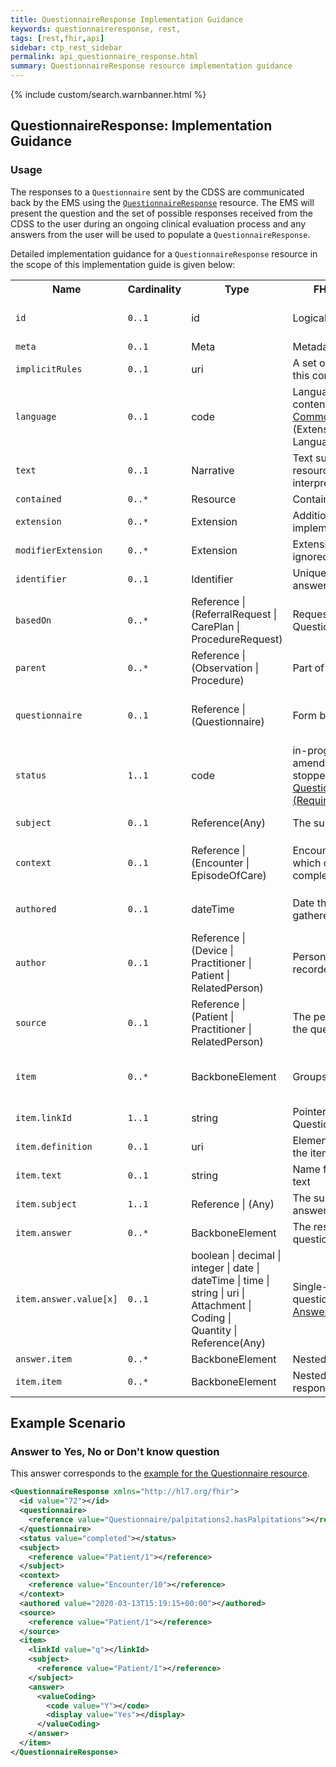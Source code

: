 ```yaml
---
title: QuestionnaireResponse Implementation Guidance
keywords: questionnaireresponse, rest,
tags: [rest,fhir,api]
sidebar: ctp_rest_sidebar
permalink: api_questionnaire_response.html
summary: QuestionnaireResponse resource implementation guidance
---
```


{% include custom/search.warnbanner.html %}
<!--
{% include custom/fhir.referencemin.html resource="" userlink="" page="" fhirname="QuestionnaireResponse" fhirlink="[QuestionnaireResponse](http://hl7.org/fhir/stu3/questionnaireresponse.html)" content="User Stories" userlink="" %}
-->


## QuestionnaireResponse: Implementation Guidance ##

### Usage ###

The responses to a `Questionnaire` sent by the CDSS are communicated back by the EMS using the [`QuestionnaireResponse`](http://hl7.org/fhir/stu3/questionnaireresponse.html) resource. The EMS will present the question and the set of possible responses received from the CDSS to the user during an ongoing clinical evaluation process and any answers from the user will be used to populate a `QuestionnaireResponse`.

Detailed implementation guidance for a `QuestionnaireResponse` resource in the scope of this implementation guide is given below:  

<table style="min-width:100%;width:100%">
<tr>
    <th style="width:10%;">Name</th>
    <th style="width:5%;">Cardinality</th>
    <th style="width:10%;">Type</th>
      <th style="width:38%;">FHIR Documentation</th>
   <th style="width:37%;">CDS Implementation Guidance</th>
</tr>
<tr>
  <td><code>id</code></td>
    <td><code>0..1</code></td>
    <td>id</td>
    <td>Logical id of this artifact</td>
	<td>Note that this will always be populated except when the resource is being created (initial creation call)</td>
</tr>
<tr>
  <td><code>meta</code></td>
    <td><code>0..1</code></td>
    <td>Meta</td>
    <td>Metadata about the resource</td>
		<td></td>
</tr>
<tr>
  <td><code>implicitRules</code></td>
    <td><code>0..1</code></td>
    <td>uri</td>
    <td>A set of rules under which this content was created</td>
		<td></td>
</tr>
<tr>
  <td><code>language</code></td>
    <td><code>0..1</code></td>
    <td>code</td>
   	<td>Language of the resource content. <br/> <a href="http://hl7.org/fhir/stu3/valueset-languages.html">Common Languages</a> (Extensible but limited to All Languages)</td>
	<td></td>
</tr>
<tr>
  <td><code>text</code></td>
    <td><code>0..1</code></td>
    <td>Narrative</td>
    <td>Text summary of the resource, for human interpretation</td>
	<td></td>
</tr>
<tr>
  <td><code>contained</code></td>
    <td><code>0..*</code></td>
    <td>Resource</td>
    <td>Contained, inline Resources</td>
	<td>This SHOULD NOT be populated</td>
</tr>
<tr>
  <td><code>extension</code></td>
    <td><code>0..*</code></td>
    <td>Extension</td>
    <td>Additional Content defined by implementations</td>
	<td></td>
</tr>
<tr>
  <td><code>modifierExtension</code></td>
    <td><code>0..*</code></td>
    <td>Extension</td>
    <td>Extensions that cannot be ignored</td>
	<td></td>
</tr>
<tr>
  <td><code>identifier</code></td>
    <td><code>0..1</code></td>
    <td>Identifier</td>
    <td>Unique id for this set of answers</td>
<td></td>
</tr>
<tr>
  <td><code>basedOn</code></td>
      <td><code>0..*</code></td>
    <td>Reference |<br>(ReferralRequest |<br>CarePlan |<br>ProcedureRequest)</td>
    <td>Request fulfilled by this QuestionnaireResponse</td>
<td>This MUST NOT be populated.</td>
 </tr>
<tr>
  <td><code>parent</code></td>
      <td><code>0..*</code></td>
   <td>Reference |<br>(Observation |<br>Procedure)</td>
    <td>Part of this action</td>
<td>This MUST NOT be populated.</td>
</tr>
<tr>
  <td><code>questionnaire</code></td>
      <td><code>0..1</code></td>
    <td>Reference |<br>(Questionnaire)</td>
    <td>Form being answered</td>
<td>This MUST be populated with a reference to the <code>Questionnaire</code> to which this <code>QuestionnaireResponse</code> is responding.</td>
 </tr>
<tr>
  <td><code>status</code></td>
      <td><code>1..1</code></td>
    <td>code</td>
    <td>in-progress | completed | amended | entered-in-error | stopped <a href="https://www.hl7.org/fhir/stu3/valueset-questionnaire-answers-status.html">QuestionnaireResponseStatus (Required)</a>.</td>
<td>This MUST be populated with either 'completed', 'amended' or 'entered-in-error'.
<br/>Other statuses are not valid.</td>
 </tr>
<tr>
  <td><code>subject</code></td>
   <td><code>0..1</code></td>
    <td>Reference(Any)</td>
    <td>The subject of the questions</td>
<td>This MUST be populated with the Patient.</td>
</tr>
<tr>
  <td><code>context</code></td>
      <td><code>0..1</code></td>
  <td>Reference |<br>(Encounter |<br>EpisodeOfCare)</td>
    <td>Encounter or Episode during which questionnaire was completed</td>
<td>This MUST be populated with the Encounter for this journey, which is the same as the <code>ServiceDefinition.$evaluate.encounter</code></td>
 </tr>
<tr>
  <td><code>authored</code></td>
      <td><code>0..1</code></td>
    <td>dateTime</td>
    <td>Date the answers were gathered</td>
<td>This MUST be populated with the date and/or time that this set of answers was entered or last changed.</td>
 </tr>
<tr>
  <td><code>author</code></td>
      <td><code>0..1</code></td>
    <td>Reference |<br>(Device |<br>Practitioner |<br>Patient |<br>RelatedPerson)</td>
    <td>Person who received and recorded the answers</td>
<td>This SHOULD be the user of the Encounter Management System.</td>
 </tr>
<tr>
  <td><code>source</code></td>
      <td><code>0..1</code></td>
   <td>Reference |<br>(Patient |<br>Practitioner |<br>RelatedPerson)</td>
    <td>The person who answered the questions</td>
<td>This MUST be either the patient or the third party acting on behalf of the patient.
<br/>
This MUST NOT be the practitioner.</td>
 </tr>
<tr>
  <td><code>item</code></td>
      <td><code>0..*</code></td>
    <td>BackboneElement</td>
    <td>Groups and questions</td>
<td>The population of this element and its children MUST reflect the item nesting in the <code>Questionnaire</code> to which this <code>QuestionnaireResponse</code> is responding.</td>
 </tr>
<tr>
  <td class="sub"><code>item.linkId</code></td>
      <td><code>1..1</code></td>
 <td>string</td>
    <td>Pointer to specific item from Questionnaire</td>
    <td></td>
</tr>
<tr>
  <td class="sub"><code>item.definition</code></td>
      <td><code>0..1</code></td>
 <td>uri</td>
    <td>ElementDefinition - details for the item</td>
    <td>This MUST NOT be populated.</td>
</tr>
<tr>
  <td class="sub"><code>item.text</code></td>
      <td><code>0..1</code></td>
    <td>string</td>
    <td>Name for group or question text</td>
<td>This MUST NOT be populated.</td>
 </tr>
<tr>
  <td class="sub"><code>item.subject</code></td>
      <td><code>1..1</code></td>
     <td>Reference | (Any)</td>
    <td>The subject this group's answers are about</td>
<td>This MUST be populated with the Patient.</td>
 </tr>
<tr>
  <td class="sub"><code>item.answer</code></td>
      <td><code>0..*</code></td>
 <td>BackboneElement</td>
    <td>The response(s) to the question</td>
<td></td>
 </tr>
<tr>
  <td class="sub-sub"><code>item.answer.value[x]</code></td>
      <td><code>0..1</code></td>
    <td>boolean | decimal |<br>integer | date |<br>dateTime | time |<br>string | uri |<br>Attachment |<br> Coding |<br>Quantity | Reference(Any)</td>
    <td>Single-valued answer to the question <a href="https://www.hl7.org/fhir/stu3/valueset-questionnaire-answers.html">Questionnaire Answer Codes (Example)</a></td>
<td></td>
 </tr>
<tr>
  <td class="sub"><code>answer.item</code></td>
      <td><code>0..*</code></td>
    <td>BackboneElement</td>
    <td>Nested groups and questions</td>
<td></td>
 </tr>
<tr>
  <td class="sub"><code>item.item</code></td>
      <td><code>0..*</code></td>
    <td>BackboneElement</td>
    <td>Nested questionnaire response items</td>
<td></td>
 </tr>
</table>

## Example Scenario ##

### Answer to Yes, No or Don't know question ###

This answer corresponds to the [example for the Questionnaire resource](api_questionnaire.html).

```xml
<QuestionnaireResponse xmlns="http://hl7.org/fhir">
  <id value="72"></id>
  <questionnaire>
    <reference value="Questionnaire/palpitations2.hasPalpitations"></reference>
  </questionnaire>
  <status value="completed"></status>
  <subject>
    <reference value="Patient/1"></reference>
  </subject>
  <context>
    <reference value="Encounter/10"></reference>
  </context>
  <authored value="2020-03-13T15:19:15+00:00"></authored>
  <source>
    <reference value="Patient/1"></reference>
  </source>
  <item>
    <linkId value="q"></linkId>
    <subject>
      <reference value="Patient/1"></reference>
    </subject>
    <answer>
      <valueCoding>
        <code value="Y"></code>
        <display value="Yes"></display>
      </valueCoding>
    </answer>
  </item>
</QuestionnaireResponse>
```

<!--stackedit_data:
eyJoaXN0b3J5IjpbMTU0NzA1MjI2M119
-->